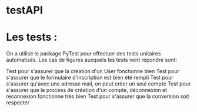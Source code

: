 # testAPI
# Les tests :

On a utilisé le package PyTest pour effectuer des tests unitaires automatisés. Les cas de figures auxquels les tests vont répondre sont:

Test pour s'assurer que la création d'un User fonctionne bien
Test pour s'assurer que le formulaire d'inscription est bien été rempli
Test pour s'assurer qu'avec une adresse mail, on peut créer un seul compte
Test pour s'assurer que le process de création d'un compte, déconnexion et reconnexion fonctionne très bien
Test pour s'assurer que la conversion soit respecter



